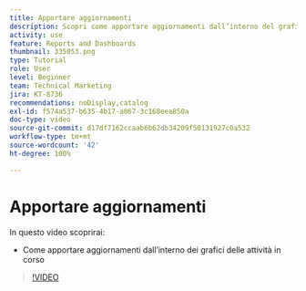 ```yaml
---
title: Apportare aggiornamenti
description: Scopri come apportare aggiornamenti dall’interno del grafico delle Attività in corso in [!UICONTROL Funzionalità di analisi avanzate].
activity: use
feature: Reports and Dashboards
thumbnail: 335053.png
type: Tutorial
role: User
level: Beginner
team: Technical Marketing
jira: KT-8736
recommendations: noDisplay,catalog
exl-id: f574a537-b635-4b17-a067-3c168eea850a
doc-type: video
source-git-commit: d17df7162ccaab6b62db34209f50131927c0a532
workflow-type: tm+mt
source-wordcount: '42'
ht-degree: 100%

---
```


# Apportare aggiornamenti

In questo video scoprirai:

* Come apportare aggiornamenti dall’interno dei grafici delle attività in corso

>[!VIDEO](https://video.tv.adobe.com/v/3436873/?quality=12&learn=on&enablevpops&captions=ita)
